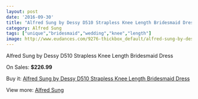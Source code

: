 ```yaml
---
layout: post
date: '2016-09-30'
title: "Alfred Sung by Dessy D510 Strapless Knee Length Bridesmaid Dress"
category: Alfred Sung
tags: ["unique","bridesmaid","wedding","knee","length"]
image: http://www.eudances.com/9276-thickbox_default/alfred-sung-by-dessy-d510-strapless-knee-length-bridesmaid-dress.jpg
---
```

Alfred Sung by Dessy D510 Strapless Knee Length Bridesmaid Dress

On Sales: **$226.99**
<a href="https://www.eudances.com/en/alfred-sung/3105-alfred-sung-by-dessy-d510-strapless-knee-length-bridesmaid-dress.html"><amp-img layout="responsive" width="600" height="600" src="//www.eudances.com/9276-thickbox_default/alfred-sung-by-dessy-d510-strapless-knee-length-bridesmaid-dress.jpg" alt="Alfred Sung by Dessy D510 Strapless Knee Length Bridesmaid Dress 0" /></a>
<a href="https://www.eudances.com/en/alfred-sung/3105-alfred-sung-by-dessy-d510-strapless-knee-length-bridesmaid-dress.html"><amp-img layout="responsive" width="600" height="600" src="//www.eudances.com/9277-thickbox_default/alfred-sung-by-dessy-d510-strapless-knee-length-bridesmaid-dress.jpg" alt="Alfred Sung by Dessy D510 Strapless Knee Length Bridesmaid Dress 1" /></a>
<a href="https://www.eudances.com/en/alfred-sung/3105-alfred-sung-by-dessy-d510-strapless-knee-length-bridesmaid-dress.html"><amp-img layout="responsive" width="600" height="600" src="//www.eudances.com/9278-thickbox_default/alfred-sung-by-dessy-d510-strapless-knee-length-bridesmaid-dress.jpg" alt="Alfred Sung by Dessy D510 Strapless Knee Length Bridesmaid Dress 2" /></a>
<a href="https://www.eudances.com/en/alfred-sung/3105-alfred-sung-by-dessy-d510-strapless-knee-length-bridesmaid-dress.html"><amp-img layout="responsive" width="600" height="600" src="//www.eudances.com/9279-thickbox_default/alfred-sung-by-dessy-d510-strapless-knee-length-bridesmaid-dress.jpg" alt="Alfred Sung by Dessy D510 Strapless Knee Length Bridesmaid Dress 3" /></a>

Buy it: [Alfred Sung by Dessy D510 Strapless Knee Length Bridesmaid Dress](https://www.eudances.com/en/alfred-sung/3105-alfred-sung-by-dessy-d510-strapless-knee-length-bridesmaid-dress.html "Alfred Sung by Dessy D510 Strapless Knee Length Bridesmaid Dress")

View more: [Alfred Sung](https://www.eudances.com/en/52-alfred-sung "Alfred Sung")